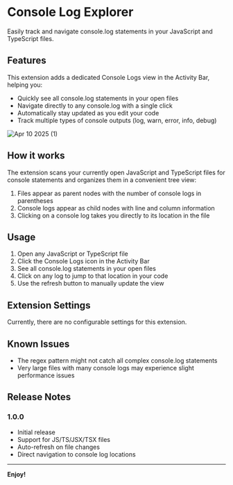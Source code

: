 # Console Log Explorer

Easily track and navigate console.log statements in your JavaScript and TypeScript files.

## Features

This extension adds a dedicated Console Logs view in the Activity Bar, helping you:

- Quickly see all console.log statements in your open files
- Navigate directly to any console.log with a single click
- Automatically stay updated as you edit your code
- Track multiple types of console outputs (log, warn, error, info, debug)

![Apr 10 2025 (1)](https://github.com/user-attachments/assets/181c2ec1-2eeb-4bcf-8c01-f59235b47982)



## How it works

The extension scans your currently open JavaScript and TypeScript files for console statements and organizes them in a convenient tree view:

1. Files appear as parent nodes with the number of console logs in parentheses
2. Console logs appear as child nodes with line and column information
3. Clicking on a console log takes you directly to its location in the file

## Usage

1. Open any JavaScript or TypeScript file
2. Click the Console Logs icon in the Activity Bar
3. See all console.log statements in your open files
4. Click on any log to jump to that location in your code
5. Use the refresh button to manually update the view

## Extension Settings

Currently, there are no configurable settings for this extension.

## Known Issues

- The regex pattern might not catch all complex console.log statements
- Very large files with many console logs may experience slight performance issues

## Release Notes

### 1.0.0

- Initial release
- Support for JS/TS/JSX/TSX files
- Auto-refresh on file changes
- Direct navigation to console log locations

---

**Enjoy!**
